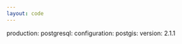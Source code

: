 ```yaml
---
layout: code
---
```


production:
   postgresql:
       configuration:
            postgis:
                version: 2.1.1
